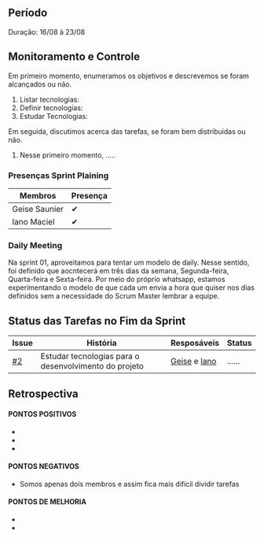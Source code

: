 ## Período
Duração: 16/08 à 23/08

## Monitoramento e Controle

Em primeiro momento, enumeramos os objetivos e descrevemos se foram alcançados ou não.
1. Listar tecnologias: 
2. Definir tecnologias: 
3. Estudar Tecnologias: 

Em seguida, discutimos acerca das tarefas, se foram bem distribuidas ou não.

1. Nesse primeiro momento, .....

### Presenças Sprint Plaining
| Membros  |  Presença  |
| ------------------- | ------------------- |
|  Geise Saunier |   ✔  |
|  Iano Maciel |  ✔  |


### Daily Meeting
Na sprint 01, aproveitamos para tentar um modelo de daily. Nesse sentido, foi definido que aocntecerá em três dias da semana, Segunda-feira, Quarta-feira e Sexta-feira. Por meio do próprio whatsapp, estamos experimentando o modelo de que cada um envia a hora que quiser nos dias definidos sem a necessidade do Scrum Master lembrar a equipe.

## Status das Tarefas no Fim da Sprint
| **Issue** | **História** | **Resposáveis** | **Status** |
|--|--|--|--|
|  [#2](https://github.com/GeiseSaunier/Autizando/issues/2) | Estudar tecnologias para o desenvolvimento do projeto | [Geise](https://github.com/GeiseSaunier) e [Iano](https://github.com/IanoMaciel) | ...... |


## Retrospectiva

#### PONTOS POSITIVOS
- 
- 
- 

#### PONTOS NEGATIVOS
- Somos apenas dois membros e assim fica mais difícil dividir tarefas

#### PONTOS DE MELHORIA
- 
- 
